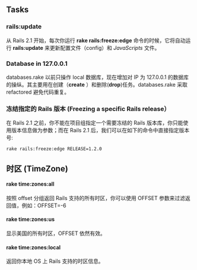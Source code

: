 ## Tasks

### rails:update

从 Rails 2.1 开始，每次你运行 **rake rails:freeze:edge** 命令的时候，它将自动运行 **rails:update** 来更新配置文件（config）和 *JavaScripts* 文件。

### Database in 127.0.0.1

databases.rake 以前只操作 local 数据库，现在增加对 IP 为 127.0.0.1 的数据库的操纵。其主要用在创建（**create** ）和删除(**drop**)任务。databases.rake 采取 refactored 避免代码重复。

### 冻结指定的 Rails 版本 (Freezing a specific Rails release）

在 Rails 2.1 之前，你不能在项目组指定一个需要冻结的 Rails 版本库，你只能使用版本信息做为参数；而在 Rails 2.1 后，我们可以在如下的命令中直接指定版本号:

	rake rails:freeze:edge RELEASE=1.2.0

## 时区 (TimeZone)

#### rake time:zones:all

按照 offset 分组返回 Rails 支持的所有时区，你可以使用 OFFSET 参数来过滤返回值，例如：OFFSET=-6

#### rake time:zones:us

显示美国的所有时区，OFFSET 依然有效。

#### rake time:zones:local

返回你本地 OS 上 Rails 支持的时区信息。
